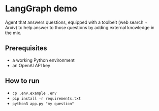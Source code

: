 # LangGraph demo

Agent that answers questions, equipped with a toolbelt (web search + Arxiv) to help answer to those questions by adding external knowledge in the mix.

## Prerequisites

- a working Python environment
- an OpenAI API key

## How to run

- `cp .env.example .env`
- `pip install -r requirements.txt`
- `python3 app.py "my question"`

